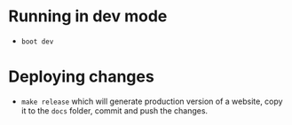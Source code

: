# Running in dev mode

* `boot dev`

# Deploying changes

* `make release` which will generate production version of a website, copy it to the `docs` folder, commit and push the changes.
